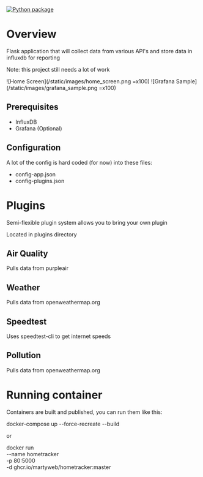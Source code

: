 [![Python package](https://github.com/martyweb/hometracker/actions/workflows/workflow.yml/badge.svg)](https://github.com/martyweb/hometracker/actions/workflows/workflow.yml)

# Overview
Flask application that will collect data from various API's and store data in influxdb for reporting

Note: this project still needs a lot of work

![Home Screen](/static/images/home_screen.png =x100)
![Grafana Sample](/static/images/grafana_sample.png =x100)

## Prerequisites
- InfluxDB
- Grafana (Optional) 

## Configuration
A lot of the config is hard coded (for now) into these files:
- config-app.json
- config-plugins.json

# Plugins
Semi-flexible plugin system allows you to bring your own plugin

Located in plugins directory

## Air Quality
Pulls data from purpleair

## Weather
Pulls data from openweathermap.org

## Speedtest
Uses speedtest-cli to get internet speeds

## Pollution
Pulls data from openweathermap.org

# Running container
Containers are built and published, you can run them like this:

docker-compose up --force-recreate --build

or

docker run \
  --name hometracker \
  -p 80:5000 \
  -d ghcr.io/martyweb/hometracker:master